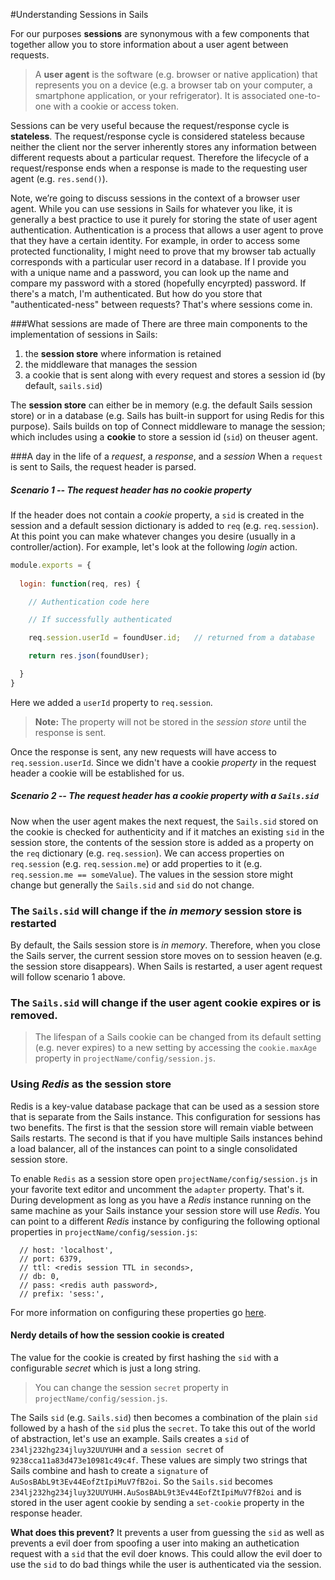 #Understanding Sessions in Sails

For our purposes **sessions** are synonymous with a few components that together allow you to store information about a user agent between requests.

>A **user agent** is the software (e.g. browser or native application) that represents you on a device (e.g. a browser tab on your computer, a smartphone application, or your refrigerator).  It is associated one-to-one with a cookie or access token.

Sessions can be very useful because the request/response cycle is **stateless**. The request/response cycle is considered stateless because neither the client nor the server inherently stores any information between different requests about a particular request.  Therefore the lifecycle of a request/response ends when a response is made to the requesting user agent (e.g. `res.send()`).

Note, we’re going to discuss sessions in the context of a browser user agent. While you can use sessions in Sails for whatever you like, it is generally a best practice to use it purely for storing the state of user agent authentication. Authentication is a process that allows a user agent to prove that they have a certain identity.  For example, in order to access some protected functionality, I might need to prove that my browser tab actually corresponds with a particular user record in a database.  If I provide you with a unique name and a password, you can look up the name and compare my password with a stored (hopefully encyrpted) password.  If there's a match, I'm authenticated. But how do you store that "authenticated-ness" between requests? That's where sessions come in.

###What sessions are made of
There are three main components to the implementation of sessions in Sails:
1. the **session store** where information is retained
2. the middleware that manages the session
3. a cookie that is sent along with every request and stores a session id (by default, `sails.sid`)

The **session store** can either be in memory (e.g. the default Sails session store) or in a database (e.g. Sails has built-in support for using Redis for this purpose).  Sails builds on top of Connect middleware to manage the session; which includes using a **cookie** to store a session id (`sid`) on theuser agent.

###A day in the life of a *request*, a *response*, and a *session* 
When a `request` is sent to Sails, the request header is parsed.  

##### Scenario 1 -- The request header has no cookie *property*

If the header does not contain a *cookie* property, a `sid` is created in the session and a default session dictionary is added to `req` (e.g. `req.session`).  At this point you can make whatever changes you desire (usually in a controller/action).  For example, let's look at the following *login* action.

```javascript
module.exports = {
  
  login: function(req, res) {

    // Authentication code here

    // If successfully authenticated

    req.session.userId = foundUser.id;   // returned from a database

    return res.json(foundUser);

  }
}
```

Here we added a `userId` property to `req.session`.  

> **Note:** The property will not be stored in the *session store* until the response is sent.

Once the response is sent, any new requests will have access to `req.session.userId`. Since we didn't have a cookie *property* in the request header a cookie will be established for us.  

##### Scenario 2 -- The request header has a cookie *property* with a `Sails.sid`

Now when the user agent makes the next request, the `Sails.sid` stored on the cookie is checked for authenticity and if it matches an existing `sid` in the session store, the contents of the session store is added as a property on the `req` dictionary (e.g. `req.session`).  We can access properties on `req.session` (e.g. `req.session.me`) or add properties to it (e.g. `req.session.me == someValue`).  The values in the session store might change but generally the `Sails.sid` and `sid` do not change.

### The `Sails.sid` will change if the *in memory* session store is restarted
By default, the Sails session store is *in memory*.  Therefore, when you close the Sails server, the current session store moves on to session heaven (e.g. the session store disappears).  When Sails is restarted, a user agent request will follow scenario 1 above. 

### The `Sails.sid` will change if the user agent cookie expires or is removed.

>The lifespan of a Sails cookie can be changed from its default setting (e.g. never expires) to a new setting by accessing the `cookie.maxAge` property in `projectName/config/session.js`.


### Using *Redis* as the session store 

Redis is a key-value database package that can be used as a session store that is separate from the Sails instance.  This configuration for sessions has two benefits.  The first is that the session store will remain viable between Sails restarts.  The second is that if you have multiple Sails instances behind a load balancer, all of the instances can point to a single consolidated session store.

To enable `Redis` as a session store open `projectName/config/session.js` in your favorite text editor and uncomment the `adapter` property.  That's it.  During development as long as you have a *Redis* instance running on the same machine as your Sails instance your session store will use *Redis*.  You can point to a different *Redis* instance by configuring the following optional properties in `projectName/config/session.js`:

```
  // host: 'localhost',
  // port: 6379,
  // ttl: <redis session TTL in seconds>,
  // db: 0,
  // pass: <redis auth password>,
  // prefix: 'sess:',

```

For more information on configuring these properties go [here](https://github.com/tj/connect-redis).

#### Nerdy details of how the session cookie is created
The value for the cookie is created by first hashing the `sid` with a configurable *secret* which is just a long string.

>You can change the session `secret` property in `projectName/config/session.js`. 

The Sails `sid` (e.g. `Sails.sid`) then becomes a combination of the plain `sid` followed by a hash of the `sid` plus the `secret`.  To take this out of the world of abstraction, let's use an example.  Sails creates a `sid` of `234lj232hg234jluy32UUYUHH` and a `session secret` of `9238cca11a83d473e10981c49c4f`. These values are simply two strings that Sails combine and hash to create a `signature` of `AuSosBAbL9t3Ev44EofZtIpiMuV7fB2oi`.  So the `Sails.sid` becomes `234lj232hg234jluy32UUYUHH.AuSosBAbL9t3Ev44EofZtIpiMuV7fB2oi` and is stored in the user agent cookie by sending a `set-cookie` property in the response header. 

**What does this prevent?** It prevents a user from guessing the `sid` as well as prevents a evil doer from spoofing a user into making an authetication request with a `sid` that the evil doer knows.  This could allow the evil doer to use the `sid` to do bad things while the user is authenticated via the session.

<docmeta name="displayName" value="Sessions">
